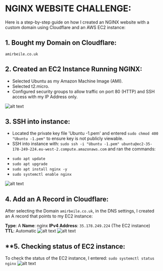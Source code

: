 # NGINX WEBSITE CHALLENGE:

Here is a step-by-step guide on how I created an NGINX website with a custom domain using Cloudflare and an AWS EC2 instance:

## **1. Bought my Domain on Cloudflare**: 
`amirbeile.co.uk`

## **2. Created an EC2 Instance Running NGINX**:
- Selected Ubuntu as my Amazon Machine Image (AMI).
- Selected t2.micro.
- Configured security groups to allow traffic on port 80 (HTTP) and SSH access with my IP Address only.

![alt text](<Screenshot 2024-10-01 030711.png>)

## **3. SSH into instance**:
- Located the private key file 'Ubuntu -1.pem' and entered `sudo chmod 400 "Ubuntu -1.pem"` to ensure key is not publicly viewable.
- SSH into instance with: `sudo ssh -i "Ubuntu -1.pem" ubuntu@ec2-35-178-249-224.eu-west-2.compute.amazonaws.com` and ran the commands:
+ `sudo apt update` 
+ `sudo apt upgrade`
+ `sudo apt install nginx -y`
+ `sudo systemctl enable nginx`

![alt text](<SSH into instance.png>)

## **4. Add an A Record in Cloudflare**:
After selecting the Domain `amirbeile.co.uk`, in the DNS settings, I created an A record that points to my EC2 instance:

**Type**: A
**Name**: nginx 
**IPv4 Address**: `35.178.249.224` (The EC2 instance)
**TTL**: Automatic
![alt text](<Cloudflare DNS.png>)
![alt text](<nginx url.png>)

## **5. Checking status of EC2 instance:
To check the status of the EC2 instance, I entered:
`sudo systemctl status nginx`
![alt text](<nginx status.png>)


